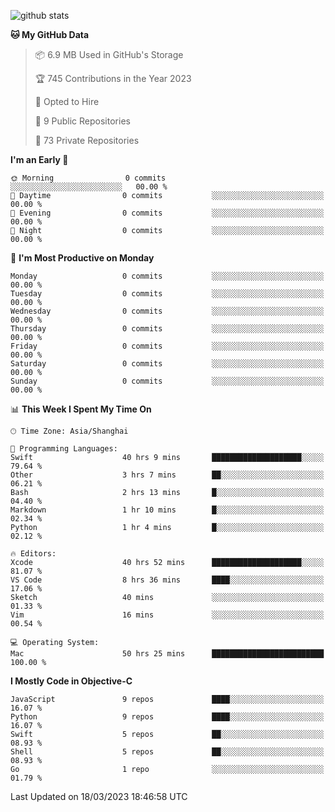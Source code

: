 
![github stats](https://github-readme-stats.vercel.app/api?username=ChesterYue&show_icons=true&count_private=true)

<!-- ![wakatime](https://github-readme-stats.vercel.app/api/wakatime?username=ChesterYue&layout=compact) -->

<!-- ![wakatime](https://github-readme-stats.vercel.app/api/top-langs/?username=ChesterYue&layout=compact) -->

<!--START_SECTION:waka-->
**🐱 My GitHub Data** 

> 📦 6.9 MB Used in GitHub's Storage 
 > 
> 🏆 745 Contributions in the Year 2023
 > 
> 💼 Opted to Hire
 > 
> 📜 9 Public Repositories 
 > 
> 🔑 73 Private Repositories 
 > 
**I'm an Early 🐤** 

```text
🌞 Morning                0 commits           ░░░░░░░░░░░░░░░░░░░░░░░░░   00.00 % 
🌆 Daytime                0 commits           ░░░░░░░░░░░░░░░░░░░░░░░░░   00.00 % 
🌃 Evening                0 commits           ░░░░░░░░░░░░░░░░░░░░░░░░░   00.00 % 
🌙 Night                  0 commits           ░░░░░░░░░░░░░░░░░░░░░░░░░   00.00 % 
```
📅 **I'm Most Productive on Monday** 

```text
Monday                   0 commits           ░░░░░░░░░░░░░░░░░░░░░░░░░   00.00 % 
Tuesday                  0 commits           ░░░░░░░░░░░░░░░░░░░░░░░░░   00.00 % 
Wednesday                0 commits           ░░░░░░░░░░░░░░░░░░░░░░░░░   00.00 % 
Thursday                 0 commits           ░░░░░░░░░░░░░░░░░░░░░░░░░   00.00 % 
Friday                   0 commits           ░░░░░░░░░░░░░░░░░░░░░░░░░   00.00 % 
Saturday                 0 commits           ░░░░░░░░░░░░░░░░░░░░░░░░░   00.00 % 
Sunday                   0 commits           ░░░░░░░░░░░░░░░░░░░░░░░░░   00.00 % 
```


📊 **This Week I Spent My Time On** 

```text
🕑︎ Time Zone: Asia/Shanghai

💬 Programming Languages: 
Swift                    40 hrs 9 mins       ████████████████████░░░░░   79.64 % 
Other                    3 hrs 7 mins        ██░░░░░░░░░░░░░░░░░░░░░░░   06.21 % 
Bash                     2 hrs 13 mins       █░░░░░░░░░░░░░░░░░░░░░░░░   04.40 % 
Markdown                 1 hr 10 mins        █░░░░░░░░░░░░░░░░░░░░░░░░   02.34 % 
Python                   1 hr 4 mins         █░░░░░░░░░░░░░░░░░░░░░░░░   02.12 % 

🔥 Editors: 
Xcode                    40 hrs 52 mins      ████████████████████░░░░░   81.07 % 
VS Code                  8 hrs 36 mins       ████░░░░░░░░░░░░░░░░░░░░░   17.06 % 
Sketch                   40 mins             ░░░░░░░░░░░░░░░░░░░░░░░░░   01.33 % 
Vim                      16 mins             ░░░░░░░░░░░░░░░░░░░░░░░░░   00.54 % 

💻 Operating System: 
Mac                      50 hrs 25 mins      █████████████████████████   100.00 % 
```

**I Mostly Code in Objective-C** 

```text
JavaScript               9 repos             ████░░░░░░░░░░░░░░░░░░░░░   16.07 % 
Python                   9 repos             ████░░░░░░░░░░░░░░░░░░░░░   16.07 % 
Swift                    5 repos             ██░░░░░░░░░░░░░░░░░░░░░░░   08.93 % 
Shell                    5 repos             ██░░░░░░░░░░░░░░░░░░░░░░░   08.93 % 
Go                       1 repo              ░░░░░░░░░░░░░░░░░░░░░░░░░   01.79 % 
```




 Last Updated on 18/03/2023 18:46:58 UTC
<!--END_SECTION:waka-->